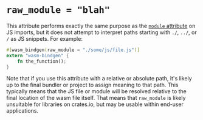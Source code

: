 # `raw_module = "blah"`

This attribute performs exactly the same purpose as the [`module`
attribute](module.html) on JS imports, but it does not attempt to interpret
paths starting with `./`, `../`, or `/` as JS snippets. For example:

```rust
#[wasm_bindgen(raw_module = "./some/js/file.js")]
extern "wasm-bindgen" {
    fn the_function();
}
```

Note that if you use this attribute with a relative or absolute path, it's
likely up to the final bundler or project to assign meaning to that path. This
typically means that the JS file or module will be resolved relative to the
final location of the wasm file itself. That means that `raw_module` is likely
unsuitable for libraries on crates.io, but may be usable within end-user
applications.
